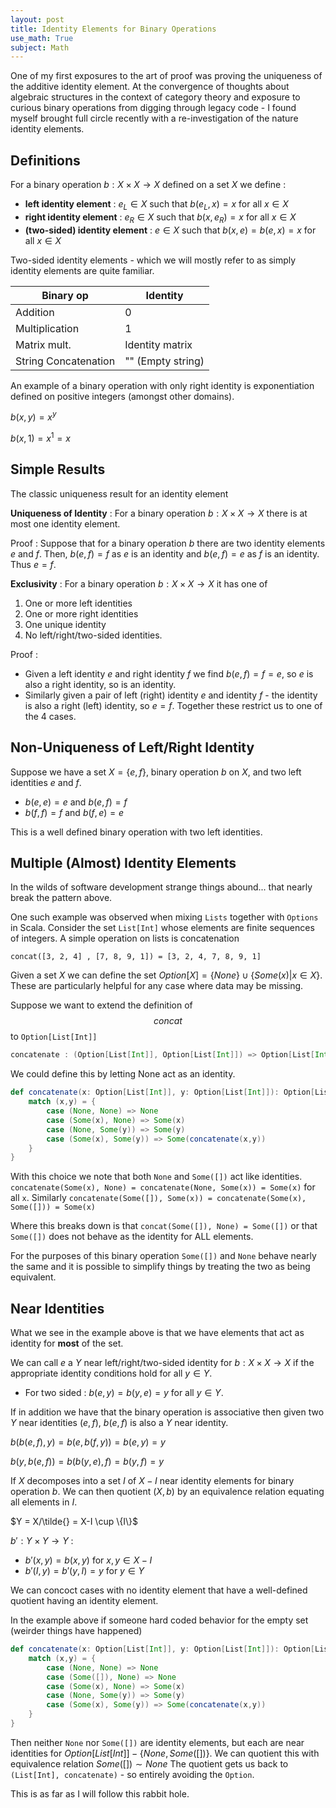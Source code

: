 ```yaml
---
layout: post
title: Identity Elements for Binary Operations
use_math: True
subject: Math
---
```


One of my first exposures to the art of proof was
proving the uniqueness of the additive identity element.
At the convergence of thoughts about algebraic structures
in the context of category theory and exposure to curious
binary operations from digging through legacy code -
I found myself brought full circle recently with a
re-investigation of the nature identity elements.

Definitions
-----------

For a binary operation $b : X \times X \rightarrow X$ defined on
a set $X$ we define :

* **left identity element** : $e_L \in X$ such that $b(e_L, x) = x$ for all $x \in X$
* **right identity element** : $e_R \in X$ such that $b(x, e_R) = x$ for all $x \in X$
* **(two-sided) identity element** : $e \in X$ such that $b(x, e) = b(e, x) = x$ for all $x \in X$

Two-sided identity elements - which we will mostly refer to as simply identity elements are quite familiar.

| **Binary op** | **Identity** |
| ------ | ------ |
| Addition | $0$ |
| Multiplication | $1$ |
| Matrix mult. | Identity matrix |
| String Concatenation | "" (Empty string) |

An example of a binary operation with only right identity is
exponentiation defined on positive integers (amongst other domains).

$b(x, y) = x^y$

$b(x, 1) = x^1 = x$

Simple Results
---------------

The classic uniqueness result for an identity element

**Uniqueness of Identity** : For a binary operation $b: X \times X \rightarrow X$
there is at most one identity element.

Proof : Suppose that for a binary operation $b$ there are two identity elements $e$ and $f$. Then, $b(e, f) = f$ as $e$ is
an identity and $b(e, f) = e$ as $f$ is an identity. Thus $e=f$.

**Exclusivity** : For a binary operation $b: X \times X \rightarrow X$ it has one of
  1. One or more left identities
  2. One or more right identities
  3. One unique identity
  4. No left/right/two-sided identities.

Proof :
* Given a left identity $e$ and right identity $f$ we
find $b(e, f) = f = e$, so $e$ is also a right identity, so is an identity.
* Similarly given a pair of left (right) identity $e$ and identity $f$ - the identity is also a right (left) identity, so $e = f$.
Together these restrict us to one of the 4 cases.

Non-Uniqueness of Left/Right Identity
---------------------------

Suppose we have a set $X = \{e, f\}$, binary operation $b$ on $X$, and two
left identities $e$ and $f$.

* $b(e, e) = e$  and $b(e, f) = f$
* $b(f, f) = f$  and $b(f, e) = e$

This is a well defined binary operation with two left identities.

Multiple (Almost) Identity Elements
-----------------------

In the wilds of software development strange things abound...
that nearly break the pattern above.

One such example was observed when mixing ```Lists``` together with ```Options``` in Scala. Consider the set ```List[Int]``` whose elements are finite sequences of integers. A simple operation on
lists is concatenation

```
concat([3, 2, 4] , [7, 8, 9, 1]) = [3, 2, 4, 7, 8, 9, 1]
```

Given a set $X$ we can define the set $Option[X] = \{None\} \cup \{Some(x) \vert x \in X\}$. These are particularly helpful for any case where data may be missing.

Suppose we want to extend the definition of $$concat$$ to ```Option[List[Int]]```

```scala
concatenate : (Option[List[Int]], Option[List[Int]]) => Option[List[Int]]
```

We could define this by letting None act as an identity.


```scala
def concatenate(x: Option[List[Int]], y: Option[List[Int]]): Option[List[Int]] = {
    match (x,y) = {
        case (None, None) => None
        case (Some(x), None) => Some(x)
        case (None, Some(y)) => Some(y)
        case (Some(x), Some(y)) => Some(concatenate(x,y))
    }
}
```

With this choice we note that both ```None``` and ```Some([])```
act like identities. ```concatenate(Some(x), None) = concatenate(None, Some(x)) = Some(x)``` for all ```x```.
Similarly ```concatenate(Some([]), Some(x)) = concatenate(Some(x), Some([])) = Some(x)```

Where this breaks down is that ```concat(Some([]), None) = Some([])```
or that ```Some([])``` does not behave as the identity for ALL elements.

For the purposes of this binary operation ```Some([])``` and ```None``` behave nearly the same and it is possible to simplify things by treating
the two as being equivalent.

Near Identities
-----------------

What we see in the example above is that we have elements that
act as identity for **most** of the set.

We can call $e$ a $Y$ near left/right/two-sided identity for
$b : X \times X \rightarrow X$ if the appropriate identity
conditions hold for all $y \in Y$.

* For two sided : $b(e, y) = b(y, e) = y$ for all $y \in Y$.

If in addition we have that the binary operation is associative
then given two $Y$ near identities $(e, f)$, $b(e, f)$ is also
a $Y$ near identity.

$b(b(e, f), y) = b(e, b(f, y)) = b(e, y) = y$

$b(y, b(e, f)) = b(b(y, e), f) = b(y, f) = y$

If $X$ decomposes into a set $I$ of $X - I$ near identity
elements for binary operation $b$. We can then quotient $(X, b)$
by an equivalence relation equating all elements in $I$.

$Y = X/\tilde{} = X-I \cup \{I\}$

$b' : Y \times Y \rightarrow Y$ :

* $b'(x, y) = b(x, y)$ for $x,y \in X-I$
* $b'(I, y) = b'(y, I ) = y$ for $y \in Y$

We can concoct cases with no identity element that have a well-defined
quotient having an identity element.

In the example above if someone hard coded behavior for the empty set (weirder things have happened)

```scala
def concatenate(x: Option[List[Int]], y: Option[List[Int]]): Option[List[Int]] = {
    match (x,y) = {
        case (None, None) => None
        case (Some([]), None) => None
        case (Some(x), None) => Some(x)
        case (None, Some(y)) => Some(y)
        case (Some(x), Some(y)) => Some(concatenate(x,y))
    }
}
```

Then neither `None` nor `Some([])` are identity elements, but each
are near identities for $Option[List[Int]] - \{None, Some([])\}$.
We can quotient this with equivalence relation $Some([]) \sim None$
The quotient gets us back to `(List[Int], concatenate)` - so entirely avoiding the `Option`.

This is as far as I will follow this rabbit hole.
